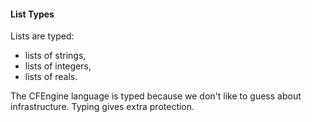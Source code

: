 #### List Types

Lists are typed:

- lists of strings,
- lists of integers,
- lists of reals.

The CFEngine language is typed because we don't like to guess about
infrastructure. Typing gives extra protection.
